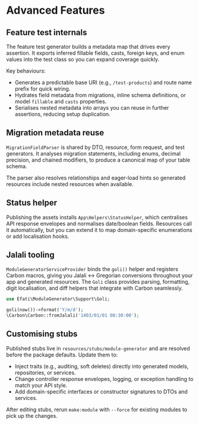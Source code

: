 # Advanced Features

## Feature test internals

The feature test generator builds a metadata map that drives every assertion. It exports inferred fillable fields, casts, foreign keys, and enum values into the test class so you can expand coverage quickly.

Key behaviours:

- Generates a predictable base URI (e.g., `/test-products`) and route name prefix for quick wiring.
- Hydrates field metadata from migrations, inline schema definitions, or model `fillable` and `casts` properties.
- Serialises nested metadata into arrays you can reuse in further assertions, reducing setup duplication.

## Migration metadata reuse

`MigrationFieldParser` is shared by DTO, resource, form request, and test generators. It analyses migration statements, including enums, decimal precision, and chained modifiers, to produce a canonical map of your table schema.

The parser also resolves relationships and eager-load hints so generated resources include nested resources when available.

## Status helper

Publishing the assets installs `App\Helpers\StatusHelper`, which centralises API response envelopes and normalises date/boolean fields. Resources call it automatically, but you can extend it to map domain-specific enumerations or add localisation hooks.

## Jalali tooling

`ModuleGeneratorServiceProvider` binds the `goli()` helper and registers Carbon macros, giving you Jalali ↔ Gregorian conversions throughout your app and generated resources. The `Goli` class provides parsing, formatting, digit localisation, and diff helpers that integrate with Carbon seamlessly.

```php
use Efati\ModuleGenerator\Support\Goli;

goli(now())->format('Y/m/d');
\Carbon\Carbon::fromJalali('1403/01/01 08:30:00');
```

## Customising stubs

Published stubs live in `resources/stubs/module-generator` and are resolved before the package defaults. Update them to:

- Inject traits (e.g., auditing, soft deletes) directly into generated models, repositories, or services.
- Change controller response envelopes, logging, or exception handling to match your API style.
- Add domain-specific interfaces or constructor signatures to DTOs and services.

After editing stubs, rerun `make:module` with `--force` for existing modules to pick up the changes.
